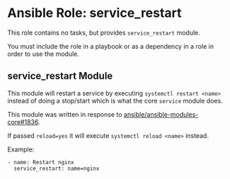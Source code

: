 # Ansible Role: service_restart

This role contains no tasks, but provides `service_restart` module.

You must include the role in a playbook or as a dependency in a role in order to
use the module.

## service_restart Module

This module will restart a service by executing `systemctl restart <name>`
instead of doing a stop/start which is what the core `service` module does.

This module was written in response to
[ansible/ansible-modules-core#1836](https://github.com/ansible/ansible-modules-core/issues/1836).

If passed `reload=yes` it will execute `systemctl reload <name>` instead.

Example:

```
- name: Restart nginx
  service_restart: name=nginx
```
